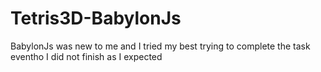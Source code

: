# Tetris3D-BabylonJs

BabylonJs was new to me and I tried my best trying to complete the task eventho I did not finish as I expected
